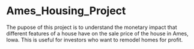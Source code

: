 # Ames_Housing_Project

The pupose of this project is to understand the monetary impact that different features of a house have on the sale price of the house in Ames, Iowa. This is useful for investors who want to remodel homes for profit.
